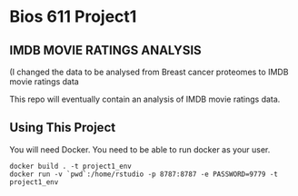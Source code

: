 Bios 611 Project1
=================
IMDB MOVIE RATINGS ANALYSIS
-------------------------------
(I changed the data to be analysed from Breast cancer proteomes to IMDB movie ratings data


This repo will eventually contain an analysis of IMDB movie ratings data.

Using This Project
------------------

You will need Docker. You need to be able to run docker as your user.

    docker build . -t project1_env
    docker run -v `pwd`:/home/rstudio -p 8787:8787 -e PASSWORD=9779 -t project1_env



